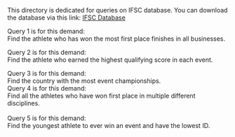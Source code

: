 This directory is dedicated for queries on IFSC database. You can download the database via this link: [IFSC Database](https://uupload.ir/view/ifsc_results_7nlw.zip/)

Query 1 is for this demand:<br/>
Find the athlete who has won the most first place finishes in all businesses.<br/>

Query 2 is for this demand:<br/>
Find the athlete who earned the highest qualifying score in each event.<br/>

Query 3 is for this demand:<br/>
Find the country with the most event championships. <br/>
Query 4 is for this demand:<br/>
Find all the athletes who have won first place in multiple different disciplines.<br/>
<br/>
Query 5 is for this demand:<br/>
Find the youngest athlete to ever win an event and have the lowest ID.<br/>
